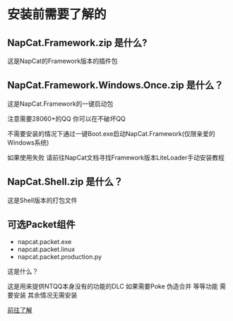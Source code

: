 # 安装前需要了解的

## NapCat.Framework.zip 是什么?

这是NapCat的Framework版本的插件包

## NapCat.Framework.Windows.Once.zip 是什么？

这是NapCat.Framework的一键启动包

注意需要28060+的QQ 你可以在不破坏QQ

不需要安装的情况下通过一键Boot.exe启动NapCat.Framework(仅限亲爱的Windows系统)

如果使用失败 请前往NapCat文档寻找Framework版本LiteLoader手动安装教程

## NapCat.Shell.zip 是什么？

这是Shell版本的打包文件

## 可选Packet组件

- napcat.packet.exe
- napcat.packet.linux
- napcat.packet.production.py

这是什么？

这是用来提供NTQQ本身没有的功能的DLC  如果需要Poke 伪造合并 等等功能 需要安装 其余情况无需安装

[前往了解](../../config/advanced.md)
